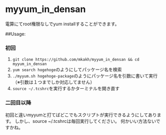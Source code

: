 # myyum_in_densan

電算にてroot権限なしでyum installすることができます。

##Usage:

### 初回
1. `git clone https://github.com/mkakh/myyum_in_densan && cd myyum_in_densan`
2. `yum search hogehoge`のようにしてパッケージ名を検索
3. `./myyum.sh hogehoge-package`のようにパッケージ名を引数に書いて実行（※引数は１つまでしか対応してません）
4. `source ~/.tcshrc`を実行するかターミナルを開き直す

### 二回目以降
初回と違いmyyumと打てばどこでもスクリプトが実行できるようにしてあります。
しかし、source ~/.tcshrcは毎回実行してください。
何かいい方法ないですかね。
